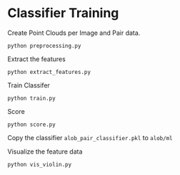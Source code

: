 # Classifier Training

Create Point Clouds per Image and Pair data.

```
python preprocessing.py
```

Extract the features

```
python extract_features.py
```

Train Classifer

```
python train.py
```

Score

```
python score.py
```

Copy the classifier `alob_pair_classifier.pkl` to `alob/ml`


Visualize the feature data

```
python vis_violin.py
```